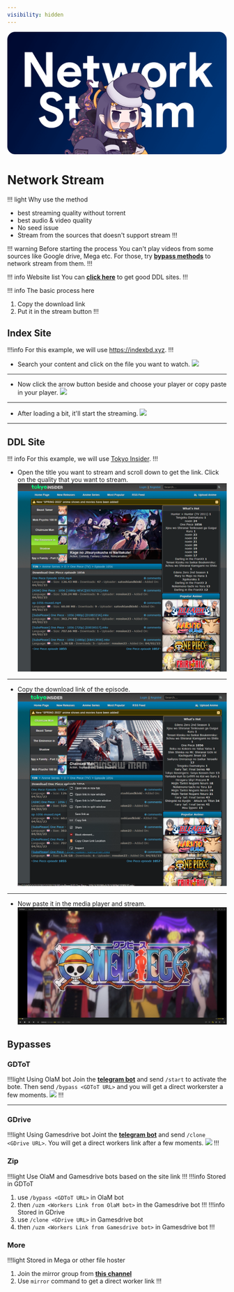 ```yaml
---
visibility: hidden
---
```

![](/static/thumb/nsw.png)
# Network Stream
!!! light Why use the method
- best streaming quality without torrent
- best audio & video quality
- No seed issue
- Stream from the sources that doesn't support stream
!!!

!!! warning Before starting the process
You can't play videos from some sources like Google drive, Mega etc. For those, try [**bypass methods**](#bypasses) to network stream from them.
!!!

!!! info Website list
You can [**click here**](/Websites.md/#ddl-1) to get good DDL sites. 
!!!

!!! info The basic process here
1. Copy the download link
2. Put it in the stream button
!!!


## Index Site
!!!info
For this example, we will use https://indexbd.xyz.
!!!

- Search your content and click on the file you want to watch.
![](https://cdn.discordapp.com/attachments/1008207706143871067/1030177927180070953/unknown.png)
___

- Now click the arrow button beside and choose your player or copy paste in your player.
![](https://cdn.discordapp.com/attachments/1008207706143871067/1030178167652110407/unknown.png)
___

- After loading a bit, it'll start the streaming.
![](https://cdn.discordapp.com/attachments/1008207706143871067/1030177315310813204/unknown.png)
___

## DDL Site
!!! info
For this example, we will use [Tokyo Insider](https://www.tokyoinsider.com/).
!!!

- Open the title you want to stream and scroll down to get the link. Click on the quality that you want to stream.
![](/static/ss/ns/ddl_1.png)
___

- Copy the download link of the episode.
![](/static/ss/ns/ddl_2.png)
___

- Now paste it in the media player and stream.
![](/static/ss/ns/ddl_3.png)

## Bypasses


### GDToT

!!!light	Using OlaM bot
Join the [**telegram bot**](https://telegram.me/olam_gdtot_bypassbot) and send `/start` to activate the bote. Then send `/bypass <GDToT URL>` and you will get a direct workerster a few moments.
![](https://media.discordapp.net/attachments/1044322950725259274/1066047589180526602/w6V9M4T.png)
!!!
___

### GDrive

!!!light Using Gamesdrive bot
Joint the [**telegram bot**](https://t.me/+Q_7uBkSooFdiM2Jk) and send `/clone <GDrive URL>`. You will get a direct workers link after a few moments.
![](https://media.discordapp.net/attachments/1015131233824538624/1076136932561653781/LYDKmkQ.png)
!!!

### Zip

!!!light Use OlaM and Gamesdrive bots based on the site link
!!!
!!!info Stored in GDToT
1. use `/bypass <GDToT URL>` in OlaM bot
2. then `/uzm <Workers Link from OlaM bot>` in the Gamesdrive bot
!!!
!!!info Stored in GDrive
1. use `/clone <GDrive URL>` in Gamesdrive bot
2. then `/uzm <Workers Link from Gamesdrive bot>` in Gamesdrive bot
!!!

### More
!!!light Stored in Mega or other file hoster
1. Join the mirror group from [**this channel**](https://t.me/JMDKH_Team)
2. Use `mirror` command to get a direct worker link
!!!
